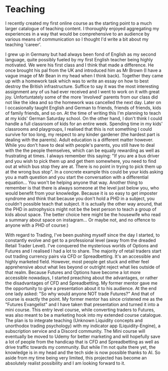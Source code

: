 # Teaching
I recently created my first online course as the starting point to a much larger catalogue of teaching content. I thoroughly enjoyed aggregating my experiences in a way that would be comprehensive to an audience by various means of communication so I thought I'd write a bit about my teaching 'career'.

I grew up in Germany but had always been fond of English as my second language, quite possibly fueled by my first English teacher being highly motivated. We were his first class and I think that made a difference. He once brought his pal from the UK and introduced him as Mr Brown (I have a vague image of Mr Bean in my head when I think back). Together they came up with a homework task which was to write an essay on how to best destroy the British infrastructure. Suffice to say it was the most interesting assignment any of us had ever received and I went to work on it with great joy. Unfortuntately some of the more 'involved' parents from our class did not like the idea and so the homework was cancelled the next day.
Later on I occasionally taught English and German to friends, friends of friends, kids of family friends, and so on. At the time of writing this I'm planning to teach at my kids' German Saturday school. On the other hand, I don't think I could handle a full classroom of kids for an entire week. Spending time in my kids' classrooms and playgroups, I realised that this is not something I could survive for too long, my respect to any kinder gardener (the hardest part is dealing with the parents).
Adult education is a different matter however. While you don't have to deal with people's parents, you still have to deal with the the people themselves, which can be equally rewarding as well as frustrating at times. I always remember this saying: "If you are a bus driver and you wish to pick them up and get them somewhere, you need to find out at which bus stop they are at. There is no point in trying to pick them up at the wrong bus stop". In a concrete example this could be your kids asking you a math question and you start the conversation with a differential equation... You won't be helping anyone that way. Another thing to remember is that there is always someone at the level just below you, who would benefit from your knowledge. Because it is so easy to get imposter syndrome and think that because you don't hold a PHD in a subject, you couldn't possible teach that subject. It is actually the other way around, that the PHD in astrophysics might not be the best person to teach a group of kids about space. The better choice here might be the housewife who read a summary about space on instagram... Or maybe not, and no offence to anyone with a PHD of course:)

With regard to Trading, I've been pushing myself since the day I started, to constantly evolve and get to a professional level (away from the dreaded Retail Trader Level). I've conquered the mysterious worlds of Options and Futures and I realised I had a lot to share. The majority of retail traders start out trading currency pairs via CFD or Spreadbetting. It's an accessible and highly marketed field. However, most people get stuck and either feel apprehensive about what lies beyond or outright reject what lies outside of that realm. Because Futures and Options have become a lot more accessible nowadays, I started preaching about the advantages, or rather the disadvantages of CFD and Spreadbetting. My former mentor gave me the opportunity to give a presentation about it to his audience. At the end one lady asked: "So why would anyone NOT trade Futures?" And that of course is exactly the point. My former mentor has since cristened me as the "Futures Evangelist" and I have taken that presentation and turned it into a mini course. This entry level course, while converting traders to Futures, was also meant to be a marketing hook into my extended course catalogue. The plan is to integrate teaching (Unknown Liquidity concepts and unorthodox trading psychology) with my indicator app (Liquidity-Engine), a subscription service and a Discord community. The Mini course will eventually be moved to Udemy for better marketing and will hopefully save a lot of people from the handicap that is CFD and Spreadbetting as well as drive traffic towards my community. But while I'm not quite there yet, the knowledge is in my head and the tech side is now possible thanks to AI. So aside from my time being very limited, this projected has become an absolutely realist possibility and I am looking forward to it. 

